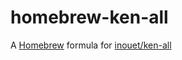 homebrew-ken-all
====

A [Homebrew](http://brew.sh/) formula for [inouet/ken-all](https://github.com/inouet/ken-all)

